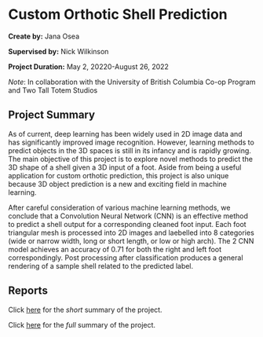 # Custom Orthotic Shell Prediction

**Create by:** Jana Osea

**Supervised by:** Nick Wilkinson

**Project Duration:** May 2, 20220-August 26, 2022

*Note*: In collaboration with the University of British Columbia Co-op Program and Two Tall Totem Studios


## Project Summary

As of current, deep learning has been widely used in 2D image data and has significantly improved image recognition. However, learning methods to predict objects in the 3D spaces is still in its infancy and is rapidly growing. The main objective of this project is to explore novel methods to predict the 3D shape of a shell given a 3D input of a foot. Aside from being a useful application for custom orthotic prediction, this project is also unique because 3D object prediction is a new and exciting field in machine learning.

After careful consideration of various machine learning methods, we conclude that a Convolution Neural Network (CNN) is an effective method to predict a shell output for a corresponding cleaned foot input. Each foot triangular mesh is processed into 2D images and laebelled into 8 categories (wide or narrow width, long or short length, or low or high arch). The 2 CNN model achieves an accuracy of 0.71 for both the right and left foot correspondingly. Post processing after classification produces a general rendering of a sample shell related to the predicted label.


## Reports

Click [here](https://github.com/jfosea/orthotic-report/blob/main/SUMMARY_SHORT_REPORT.md) for the *short* summary of the project. 

Click [here](https://github.com/jfosea/orthotic-report/blob/main/SUMMARY_FULL_REPORT.md) for the *full* summary of the project. 


